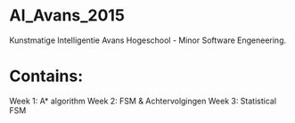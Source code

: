 # AI_Avans_2015
Kunstmatige Intelligentie Avans Hogeschool - Minor Software Engeneering.

# Contains:
Week 1: A* algorithm
Week 2: FSM & Achtervolgingen
Week 3: Statistical FSM
